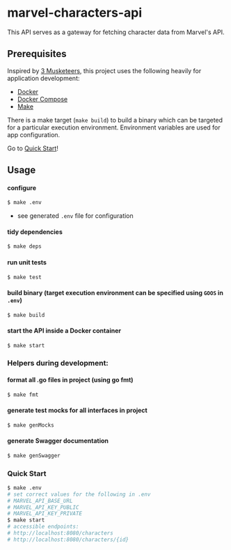 # marvel-characters-api

This API serves as a gateway for fetching character data from Marvel's API.

## Prerequisites

Inspired by [3 Musketeers](https://3musketeers.io/), this project uses the following heavily for application development:
- [Docker](https://docs.docker.com/get-docker/)
- [Docker Compose](https://docs.docker.com/compose/install/)
- [Make](https://www.gnu.org/software/make/)

There is a make target (`make build`) to build a binary which can be targeted for a particular execution environment. Environment variables are used for app configuration.

Go to [Quick Start](#quick-start)!

## Usage

#### configure
```bash
$ make .env
```

* see generated `.env` file for configuration

#### tidy dependencies
```bash
$ make deps
```

#### run unit tests
```bash
$ make test
```

#### build binary (target execution environment can be specified using `GOOS` in `.env`)
```bash
$ make build
```

#### start the API inside a Docker container
```bash
$ make start
```

### Helpers during development:

#### format all .go files in project (using go fmt)
```bash
$ make fmt
```

#### generate test mocks for all interfaces in project
```bash
$ make genMocks
```

#### generate Swagger documentation
```bash
$ make genSwagger
```

### Quick Start
```bash
$ make .env
# set correct values for the following in .env
# MARVEL_API_BASE_URL
# MARVEL_API_KEY_PUBLIC
# MARVEL_API_KEY_PRIVATE
$ make start
# accessible endpoints:
# http://localhost:8080/characters
# http://localhost:8080/characters/{id}
```
